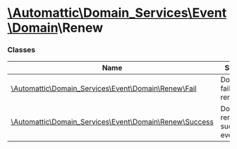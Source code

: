 # [\Automattic](../namespaces/automattic.md)[\Domain_Services](../namespaces/automattic-domain-services.md)[\Event](../namespaces/automattic-domain-services-event.md)[\Domain](../namespaces/automattic-domain-services-event-domain.md)\Renew

### Classes

| Name | Summary |
|------|---------|
| [\Automattic\Domain_Services\Event\Domain\Renew\Fail](../classes/Automattic-Domain-Services-Event-Domain-Renew-Fail.md) | Domain failed to renew event |
| [\Automattic\Domain_Services\Event\Domain\Renew\Success](../classes/Automattic-Domain-Services-Event-Domain-Renew-Success.md) | Domain renewed successfully event |
